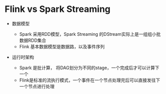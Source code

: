 <!--
 * @Author: wjn
 * @Date: 2020-09-06 07:06:30
 * @LastEditors: wjn
 * @LastEditTime: 2020-09-06 07:06:32
-->
# Flink vs Spark Streaming

* 数据模型

    - Spark 采用RDD模型，Spark Streaming 的DStream实际上是一组组小批数据RDD集合
    - Flink 基本数据模型是数据路，以及事件序列

* 运行时架构

    - Spark 是批计算， 将DAG划分为不同的stage，一个完成后才可以计算下一个
    - Flink是标准的流执行模式，一个事件在一个节点处理完后可以直接发往下一个节点进行处理